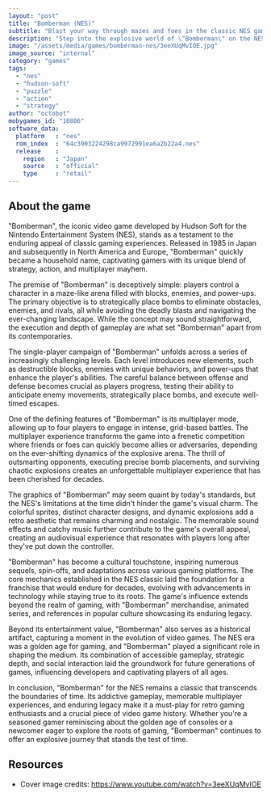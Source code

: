 ```yaml
---
layout: "post"
title: "Bomberman (NES)"
subtitle: "Blast your way through mazes and foes in the classic NES game \"Bomberman\" – the iconic bomb-dropping adventure!"
description: "Step into the explosive world of \"Bomberman\" on the NES, where strategic bomb placement and quick reflexes are the keys to success. Developed by Hudson Soft, this timeless classic delivers thrilling multiplayer action and challenging single-player campaigns as players navigate mazes, outsmart enemies, and create chain reactions with bombs. With its simple yet addictive gameplay, \"Bomberman\" has become a hallmark of retro gaming, leaving an indelible mark on the gaming landscape."
image: "/assets/media/games/bomberman-nes/3eeXUqMvIOE.jpg"
image_source: "internal"
category: "games"
tags:
  - "nes"
  - "hudson-soft"
  - "puzzle"
  - "action"
  - "strategy"
author: "octobot"
mobygames_id: "10806"
software_data:
  platform   : "nes"
  rom_index  : "64c3903224298ca9972991ea6a2b22a4.nes"
  release    :
    region   : "Japan"
    source   : "official"
    type     : "retail"
---
```


## About the game

"Bomberman", the iconic video game developed by Hudson Soft for the Nintendo Entertainment System (NES), stands as a testament to the enduring appeal of classic gaming experiences. Released in 1985 in Japan and subsequently in North America and Europe, "Bomberman" quickly became a household name, captivating gamers with its unique blend of strategy, action, and multiplayer mayhem.

The premise of "Bomberman" is deceptively simple: players control a character in a maze-like arena filled with blocks, enemies, and power-ups. The primary objective is to strategically place bombs to eliminate obstacles, enemies, and rivals, all while avoiding the deadly blasts and navigating the ever-changing landscape. While the concept may sound straightforward, the execution and depth of gameplay are what set "Bomberman" apart from its contemporaries.

The single-player campaign of "Bomberman" unfolds across a series of increasingly challenging levels. Each level introduces new elements, such as destructible blocks, enemies with unique behaviors, and power-ups that enhance the player's abilities. The careful balance between offense and defense becomes crucial as players progress, testing their ability to anticipate enemy movements, strategically place bombs, and execute well-timed escapes.

One of the defining features of "Bomberman" is its multiplayer mode, allowing up to four players to engage in intense, grid-based battles. The multiplayer experience transforms the game into a frenetic competition where friends or foes can quickly become allies or adversaries, depending on the ever-shifting dynamics of the explosive arena. The thrill of outsmarting opponents, executing precise bomb placements, and surviving chaotic explosions creates an unforgettable multiplayer experience that has been cherished for decades.

The graphics of "Bomberman" may seem quaint by today's standards, but the NES's limitations at the time didn't hinder the game's visual charm. The colorful sprites, distinct character designs, and dynamic explosions add a retro aesthetic that remains charming and nostalgic. The memorable sound effects and catchy music further contribute to the game's overall appeal, creating an audiovisual experience that resonates with players long after they've put down the controller.

"Bomberman" has become a cultural touchstone, inspiring numerous sequels, spin-offs, and adaptations across various gaming platforms. The core mechanics established in the NES classic laid the foundation for a franchise that would endure for decades, evolving with advancements in technology while staying true to its roots. The game's influence extends beyond the realm of gaming, with "Bomberman" merchandise, animated series, and references in popular culture showcasing its enduring legacy.

Beyond its entertainment value, "Bomberman" also serves as a historical artifact, capturing a moment in the evolution of video games. The NES era was a golden age for gaming, and "Bomberman" played a significant role in shaping the medium. Its combination of accessible gameplay, strategic depth, and social interaction laid the groundwork for future generations of games, influencing developers and captivating players of all ages.

In conclusion, "Bomberman" for the NES remains a classic that transcends the boundaries of time. Its addictive gameplay, memorable multiplayer experiences, and enduring legacy make it a must-play for retro gaming enthusiasts and a crucial piece of video game history. Whether you're a seasoned gamer reminiscing about the golden age of consoles or a newcomer eager to explore the roots of gaming, "Bomberman" continues to offer an explosive journey that stands the test of time.

## Resources

* Cover image credits: <https://www.youtube.com/watch?v=3eeXUqMvIOE>

